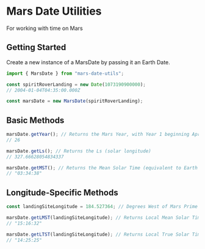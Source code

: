 # Mars Date Utilities

For working with time on Mars

## Getting Started

Create a new instance of a MarsDate by passing it an Earth Date.

```javascript
import { MarsDate } from "mars-date-utils";

const spiritRoverLanding = new Date(1073190900000);
// 2004-01-04T04:35:00.000Z

const marsDate = new MarsDate(spiritRoverLanding);
```

## Basic Methods

```javascript
marsDate.getYear(); // Returns the Mars Year, with Year 1 beginning April 11 1955 at 00:00:00 UTC
// 26

marsDate.getLs(); // Returns the Ls (solar longitude)
// 327.66628054834337

marsDate.getMST(); // Returns the Mean Solar Time (equivalent to Earth's UTC)
// "03:34:38"
```

## Longitude-Specific Methods

```javascript
const landingSiteLongitude = 184.527364; // Degrees West of Mars Prime Meridien

marsDate.getLMST(landingSiteLongitude); // Returns Local Mean Solar Time at a specific longitude
// "15:16:32"

marsDate.getLTST(landingSiteLongitude); // Returns Local True Solar Time at a specific longitude
// "14:25:25"
```
